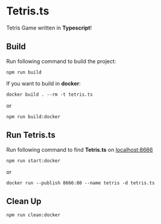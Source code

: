 # Tetris.ts
Tetris Game written in **Typescript**!

## Build
Run following command to build the project:
```
npm run build
```

If you want to build in **docker**:
```
docker build . --rm -t tetris.ts
```
or
```
npm run build:docker
```

## Run Tetris.ts
Run following command to find **Tetris.ts** on [localhost:8666](http://127.0.0.1:8666/)
```
npm run start:docker
```
or
```
docker run --publish 8666:80 --name tetris -d tetris.ts
```

## Clean Up
```
npm run clean:docker
```